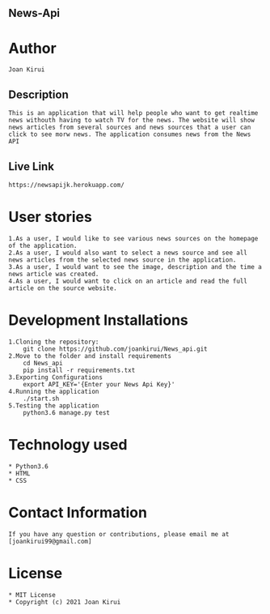 ## News-Api
# Author 
    Joan Kirui
## Description
    This is an application that will help people who want to get realtime news withouth having to watch TV for the news. The website will show news articles from several sources and news sources that a user can click to see morw news. The application consumes news from the News API
## Live Link
    https://newsapijk.herokuapp.com/

# User stories
    1.As a user, I would like to see various news sources on the homepage of the application.
    2.As a user, I would also want to select a news source and see all news articles from the selected news source in the application.
    3.As a user, I would want to see the image, description and the time a news article was created.
    4.As a user, I would want to click on an article and read the full article on the source website.

# Development Installations
    1.Cloning the repository:
        git clone https://github.com/joankirui/News_api.git
    2.Move to the folder and install requirements
        cd News_api
        pip install -r requirements.txt
    3.Exporting Configurations
        export API_KEY='{Enter your News Api Key}'
    4.Running the application
        ./start.sh
    5.Testing the application
        python3.6 manage.py test

# Technology used
    * Python3.6
    * HTML
    * CSS

# Contact Information
    If you have any question or contributions, please email me at [joankirui99@gmail.com]

# License 
    * MIT License
    * Copyright (c) 2021 Joan Kirui
    
